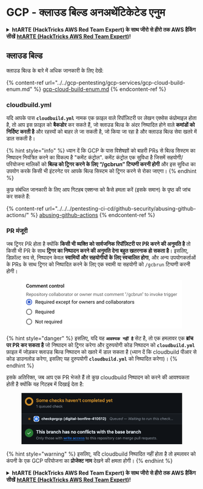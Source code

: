 # GCP - क्लाउड बिल्ड अनअथेंटिकेटेड एनुम

<details>

<summary><strong>htARTE (HackTricks AWS Red Team Expert) के साथ जीरो से हीरो तक AWS हैकिंग सीखें</strong> <a href="https://training.hacktricks.xyz/courses/arte"><strong>htARTE (HackTricks AWS Red Team Expert)</strong></a><strong>!</strong></summary>

HackTricks का समर्थन करने के अन्य तरीके:

* अगर आप अपनी **कंपनी का विज्ञापन HackTricks में देखना चाहते हैं** या **HackTricks को PDF में डाउनलोड करना चाहते हैं** तो [**सब्सक्रिप्शन प्लान्स**](https://github.com/sponsors/carlospolop) की जांच करें!
* [**आधिकारिक PEASS और HackTricks स्वैग**](https://peass.creator-spring.com) प्राप्त करें
* [**The PEASS Family**](https://opensea.io/collection/the-peass-family) की खोज करें, हमारा विशेष [**NFTs**](https://opensea.io/collection/the-peass-family) संग्रह
* **शामिल हों** 💬 [**डिस्कॉर्ड समूह**](https://discord.gg/hRep4RUj7f) या [**टेलीग्राम समूह**](https://t.me/peass) या **मुझे** **ट्विटर** 🐦 [**@carlospolopm**](https://twitter.com/carlospolopm)** पर फॉलो** करें।
* **हैकिंग ट्रिक्स साझा करें द्वारा PRs सबमिट करके** [**HackTricks**](https://github.com/carlospolop/hacktricks) और [**HackTricks Cloud**](https://github.com/carlospolop/hacktricks-cloud) github repos.

</details>

## क्लाउड बिल्ड

क्लाउड बिल्ड के बारे में अधिक जानकारी के लिए देखें:

{% content-ref url="../../gcp-pentesting/gcp-services/gcp-cloud-build-enum.md" %}
[gcp-cloud-build-enum.md](../../gcp-pentesting/gcp-services/gcp-cloud-build-enum.md)
{% endcontent-ref %}

### cloudbuild.yml

यदि आपके पास **`cloudbuild.yml`** नामक एक फ़ाइल वाले रिपॉज़िटरी पर लेखन एक्सेस कंप्रोमाइज़ होता है, तो आप इस फ़ाइल को **बैकडोर** कर सकते हैं, जो क्लाउड बिल्ड के अंदर निष्पादित होने वाले **कमांडों को निर्दिष्ट करती है** और रहस्यों को बाहर ले जा सकती है, जो किया जा रहा है और क्लाउड बिल्ड सेवा खतरे में डाल सकती है।

{% hint style="info" %}
ध्यान दें कि GCP के पास विशेषज्ञों को बाहरी PRs से बिल्ड सिस्टम का निष्पादन नियंत्रित करने का विकल्प है "कमेंट कंट्रोल". कमेंट कंट्रोल एक सुविधा है जिसमें सहयोगी/परियोजना मालिकों को **बिल्ड को ट्रिगर करने के लिए “/gcbrun” टिप्पणी करनी होगी** और इस सुविधा का उपयोग करके किसी भी इंटरनेट पर आपके बिल्ड सिस्टम को ट्रिगर करने से रोका जाएगा।
{% endhint %}

कुछ संबंधित जानकारी के लिए आप गिटहब एक्शन्स को कैसे हमला करें (इसके समान) के पृष्ठ की जांच कर सकते हैं:

{% content-ref url="../../../pentesting-ci-cd/github-security/abusing-github-actions/" %}
[abusing-github-actions](../../../pentesting-ci-cd/github-security/abusing-github-actions/)
{% endcontent-ref %}

### PR मंजूरी

जब ट्रिगर PR होता है क्योंकि **किसी भी व्यक्ति को सार्वजनिक रिपॉज़िटरी पर PR करने की अनुमति है** तो किसी भी PR के साथ **ट्रिगर का निष्पादन करने की अनुमति देना बहुत खतरनाक हो सकता है**। इसलिए, डिफ़ॉल्ट रूप से, निष्पादन केवल **स्वामियों और सहयोगीयों के लिए स्वचालित होगा**, और अन्य उपयोगकर्ताओं के PRs के साथ ट्रिगर को निष्पादित करने के लिए एक स्वामी या सहयोगी को `/gcbrun` टिप्पणी करनी होगी।

<figure><img src="../../../.gitbook/assets/image (150).png" alt="" width="563"><figcaption></figcaption></figure>

{% hint style="danger" %}
इसलिए, यदि यह **`आवश्यक नहीं है`** सेट है, तो एक हमलावर एक **ब्रांच पर PR कर सकता है** जो निष्पादन को ट्रिगर करेगा और दुरुपयोगी कोड निष्पादन को **`cloudbuild.yml`** फ़ाइल में जोड़कर क्लाउड बिल्ड निष्पादन को खतरे में डाल सकता है (ध्यान दें कि cloudbuild पीआर से कोड डाउनलोड करेगा, इसलिए यह दुरुपयोगी **`cloudbuild.yml`** को निष्पादित करेगा)।
{% endhint %}

इसके अतिरिक्त, जब आप एक PR भेजते हैं तो कुछ cloudbuild निष्पादन को करने की आवश्यकता होती है क्योंकि यह गिटहब में दिखाई देता है:

<figure><img src="../../../.gitbook/assets/image (151).png" alt=""><figcaption></figcaption></figure>

{% hint style="warning" %}
इसलिए, यदि cloudbuild निष्पादित नहीं होता है तो हमलावर को कंपनी के एक GCP परियोजना का **प्रोजेक्ट नाम** देखने की क्षमता होगी।
{% endhint %}

<details>

<summary><strong>htARTE (HackTricks AWS Red Team Expert) के साथ जीरो से हीरो तक AWS हैकिंग सीखें</strong> <a href="https://training.hacktricks.xyz/courses/arte"><strong>htARTE (HackTricks AWS Red Team Expert)</strong></a><strong>!</strong></summary>

HackTricks का समर्थन करने के अन्य तरीके:

* अगर आप अपनी **कंपनी का विज्ञापन HackTricks में देखना चाहते हैं** या **HackTricks को PDF में डाउनलोड करना चाहते हैं** तो [**सब्सक्रिप्शन प्लान्स**](https://github.com/sponsors/carlospolop) की जांच करें!
* [**आधिकारिक PEASS और HackTricks स्वैग**](https://peass.creator-spring.com) प्राप्त करें
* [**The PEASS Family**](https://opensea.io/collection/the-peass-family) की खोज करें, हमारा विशेष [**NFTs**](https://opensea.io/collection/the-peass-family) संग्रह
* **शामिल हों** 💬 [**डिस्कॉर्ड समूह**](https://discord.gg/hRep4RUj7f) या [**टेलीग्राम समूह**](https://t.me/peass) या **मुझे** **ट्विटर** 🐦 [**@carlospolopm**](https://twitter.com/carlospolopm)** पर फॉलो** करें।
* **हैकिंग ट्रिक्स साझा करें द्वारा PRs सबमिट करके** [**HackTricks**](https://github.com/carlospolop/hacktricks) और [**HackTricks Cloud**](https://github.com/carlospolop/hacktricks-cloud) github repos.

</details>
